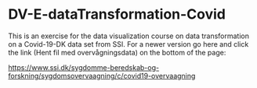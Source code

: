 # DV-E-dataTransformation-Covid
This is an exercise for the data visualization course on data transformation on a Covid-19-DK data set from SSI. 
For a newer version go here and click the link (Hent fil med overvågningsdata) on the bottom of the page:

https://www.ssi.dk/sygdomme-beredskab-og-forskning/sygdomsovervaagning/c/covid19-overvaagning 
